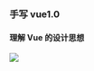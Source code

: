### 手写 vue1.0

#### 理解 Vue 的设计思想

![](https://tva1.sinaimg.cn/large/006tNbRwgy1gbfzko45vhj31e30u0dx5.jpg)

